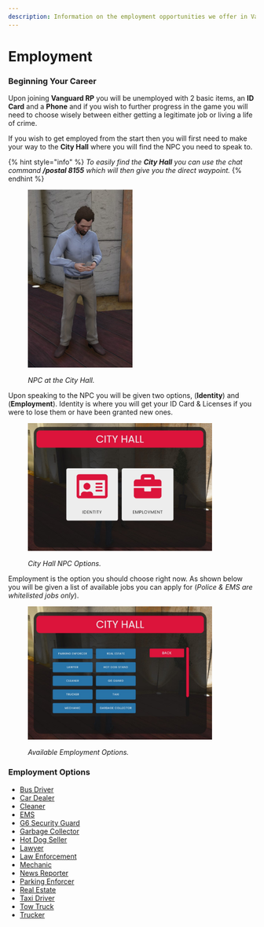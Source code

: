```yaml
---
description: Information on the employment opportunities we offer in Vanguard RP.
---
```


# Employment

### Beginning Your Career

Upon joining **Vanguard RP** you will be unemployed with 2 basic items, an **ID Card** and a **Phone** and if you wish to further progress in the game you will need to choose wisely between either getting a legitimate job or living a life of crime.  &#x20;

If you wish to get employed from the start then you will first need to make your way to the **City Hall** where you will find the NPC you need to speak to.

{% hint style="info" %}
_To easily find the **City Hall** you can use the chat command **/postal 8155** which will then give you the direct waypoint._
{% endhint %}

<figure><img src="../../../.gitbook/assets/Screenshot_6.jpg" alt="" width="213"><figcaption><p><em>NPC at the City Hall.</em></p></figcaption></figure>

Upon speaking to the NPC you will be given two options, (**Identity**) and (**Employment**). Identity is where you will get your ID Card & Licenses if you were to lose them or have been granted new ones.

<figure><img src="../../../.gitbook/assets/Screenshot_1.jpg" alt="" width="375"><figcaption><p><em>City Hall NPC Options.</em></p></figcaption></figure>

Employment is the option you should choose right now. As shown below you will be given a list of available jobs you can apply for (_Police & EMS are whitelisted jobs only_).

<figure><img src="../../../.gitbook/assets/Screenshot_2.jpg" alt="" width="375"><figcaption><p><em>Available Employment Options.</em></p></figcaption></figure>

### Employment Options

* [Bus Driver](bus-driver.md)
* [Car Dealer](car-dealer.md)
* [Cleaner](cleaner.md)
* [EMS](ems.md)
* [G6 Security Guard](g6-security-guard.md)
* [Garbage Collector](garbage-collector.md)
* [Hot Dog Seller](hot-dog-stand.md)
* [Lawyer](lawyer.md)
* [Law Enforcement](law-enforcement/)
* [Mechanic](mechanic.md)
* [News Reporter](news-reporter.md)
* [Parking Enforcer](parking-enforcer.md)
* [Real Estate](real-estate.md)
* [Taxi Driver](taxi.md)
* [Tow Truck](tow-truck.md)
* [Trucker](trucker.md)
